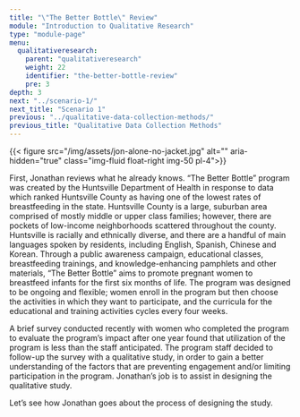 ```yaml
---
title: "\"The Better Bottle\" Review"
module: "Introduction to Qualitative Research"
type: "module-page"
menu:
  qualitativeresearch:
    parent: "qualitativeresearch"
    weight: 22
    identifier: "the-better-bottle-review"
    pre: 3
depth: 3
next: "../scenario-1/"
next_title: "Scenario 1"
previous: "../qualitative-data-collection-methods/"
previous_title: "Qualitative Data Collection Methods"
---
```


{{< figure src="/img/assets/jon-alone-no-jacket.jpg" alt="" aria-hidden="true" class="img-fluid float-right img-50 pl-4">}}

First, Jonathan reviews what he already knows. “The Better Bottle” program was created by the Huntsville Department of Health in response to data which ranked Huntsville County as having one of the lowest rates of breastfeeding in the state. Huntsville County is a large, suburban area comprised of mostly middle or upper class families; however, there are pockets of low-income neighborhoods scattered throughout the county. Huntsville is racially and ethnically diverse, and there are a handful of main languages spoken by residents, including English, Spanish, Chinese and Korean. Through a public awareness campaign, educational classes, breastfeeding trainings, and knowledge-enhancing pamphlets and other materials, “The Better Bottle” aims to promote pregnant women to breastfeed infants for the first six months of life. The program was designed to be ongoing and flexible; women enroll in the program but then choose the activities in which they want to participate, and the curricula for the educational and training activities cycles every four weeks. 

A brief survey conducted recently with women who completed the program to evaluate the program’s impact after one year found that utilization of the program is less than the staff anticipated. The program staff decided to follow-up the survey with a qualitative study, in order to gain a better understanding of the factors that are preventing engagement and/or limiting participation in the program. Jonathan’s job is to assist in designing the qualitative study.

Let’s see how Jonathan goes about the process of designing the study.
